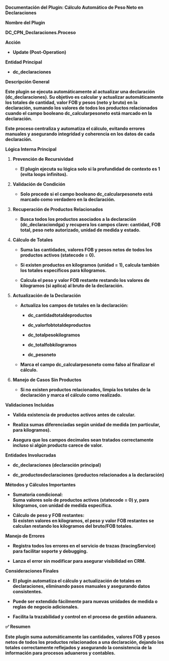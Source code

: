 **Documentación del Plugin: Cálculo Automático de Peso Neto en
Declaraciones**

**Nombre del Plugin**

**DC_CPN_Declaraciones.Proceso**

**Acción**

- **Update (Post-Operation)**

**Entidad Principal**

- **dc_declaraciones**

**Descripción General**

**Este plugin se ejecuta automáticamente al actualizar una declaración
(dc_declaraciones). Su objetivo es calcular y actualizar automáticamente
los totales de cantidad, valor FOB y pesos (neto y bruto) en la
declaración, sumando los valores de todos los productos relacionados
cuando el campo booleano dc_calcularpesoneto está marcado en la
declaración.**

**Este proceso centraliza y automatiza el cálculo, evitando errores
manuales y asegurando integridad y coherencia en los datos de cada
declaración.**

**Lógica Interna Principal**

1.  **Prevención de Recursividad**

    - **El plugin ejecuta su lógica solo si la profundidad de contexto
      es 1 (evita loops infinitos).**

2.  **Validación de Condición**

    - **Solo procede si el campo booleano dc_calcularpesoneto está
      marcado como verdadero en la declaración.**

3.  **Recuperación de Productos Relacionados**

    - **Busca todos los productos asociados a la declaración
      (dc_declaraciondga) y recupera los campos clave: cantidad, FOB
      total, peso neto autorizado, unidad de medida y estado.**

4.  **Cálculo de Totales**

    - **Suma las cantidades, valores FOB y pesos netos de todos los
      productos activos (statecode = 0).**

    - **Si existen productos en kilogramos (unidad = 1), calcula también
      los totales específicos para kilogramos.**

    - **Calcula el peso y valor FOB restante restando los valores de
      kilogramos (si aplica) al bruto de la declaración.**

5.  **Actualización de la Declaración**

    - **Actualiza los campos de totales en la declaración:**

      - **dc_cantidadtotaldeproductos**

      - **dc_valorfobtotaldeproductos**

      - **dc_totalpesokilogramos**

      - **dc_totalfobkilogramos**

      - **dc_pesoneto**

    - **Marca el campo dc_calcularpesoneto como falso al finalizar el
      cálculo.**

6.  **Manejo de Casos Sin Productos**

    - **Si no existen productos relacionados, limpia los totales de la
      declaración y marca el cálculo como realizado.**

**Validaciones Incluidas**

- **Valida existencia de productos activos antes de calcular.**

- **Realiza sumas diferenciadas según unidad de medida (en particular,
  para kilogramos).**

- **Asegura que los campos decimales sean tratados correctamente incluso
  si algún producto carece de valor.**

**Entidades Involucradas**

- **dc_declaraciones (declaración principal)**

- **dc_productosdeclaraciones (productos relacionados a la
  declaración)**

**Métodos y Cálculos Importantes**

- **Sumatoria condicional:\
  Suma valores solo de productos activos (statecode = 0) y, para
  kilogramos, con unidad de medida específica.**

- **Cálculo de peso y FOB restantes:\
  Si existen valores en kilogramos, el peso y valor FOB restantes se
  calculan restando los kilogramos del bruto/FOB totales.**

**Manejo de Errores**

- **Registra todos los errores en el servicio de trazas (tracingService)
  para facilitar soporte y debugging.**

- **Lanza el error sin modificar para asegurar visibilidad en CRM.**

**Consideraciones Finales**

- **El plugin automatiza el cálculo y actualización de totales en
  declaraciones, eliminando pasos manuales y asegurando datos
  consistentes.**

- **Puede ser extendido fácilmente para nuevas unidades de medida o
  reglas de negocio adicionales.**

- **Facilita la trazabilidad y control en el proceso de gestión
  aduanera.**

**✅ Resumen**

**Este plugin suma automáticamente las cantidades, valores FOB y pesos
netos de todos los productos relacionados a una declaración, dejando los
totales correctamente reflejados y asegurando la consistencia de la
información para procesos aduaneros y contables.**
